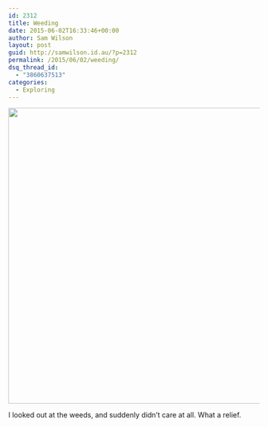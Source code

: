 ```yaml
---
id: 2312
title: Weeding
date: 2015-06-02T16:33:46+00:00
author: Sam Wilson
layout: post
guid: http://samwilson.id.au/?p=2312
permalink: /2015/06/02/weeding/
dsq_thread_id:
  - "3860637513"
categories:
  - Exploring
---
```

[<img src="http://photos.samwilson.id.au/_data/i/upload/2015/06/02/20150602010707-eb3bc131-me.png" width="783" height="594" class="aligncenter" />](http://photos.samwilson.id.au/picture/2511)

I looked out at the weeds, and suddenly didn’t care at all. What a relief.